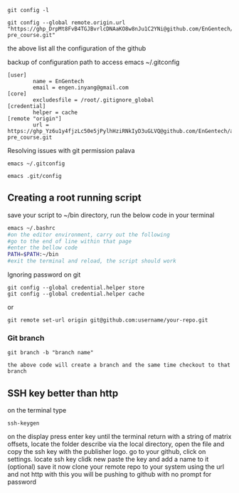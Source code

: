 ```git
git config -l

git config --global remote.origin.url "https://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@github.com/EnGentech/alx-pre_course.git"
```
the above list all the configuration of the github

backup of configuration
path to access emacs ~/.gitconfig
```github
[user]
        name = EnGentech
        email = engen.inyang@gmail.com
[core]
        excludesfile = /root/.gitignore_global
[credential]
        helper = cache
[remote "origin"]
        url = https://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@github.com/EnGentech/alx-pre_course.git
```

Resolving issues with git permission palava
```git
emacs ~/.gitconfig

emacs .git/config
```

## Creating a root running script
save your script to ~/bin directory, run the below code in your terminal
```bash
emacs ~/.bashrc
#on the editor environment, carry out the following
#go to the end of line within that page
#enter the bellow code
PATH=$PATH:~/bin
#exit the terminal and reload, the script should work
```

Ignoring password on git 
```git
git config --global credential.helper store
git config --global credential.helper cache
```
or
```git
git remote set-url origin git@github.com:username/your-repo.git
```

### Git branch
```git
git branch -b "branch name"

the above code will create a branch and the same time checkout to that branch

```

## SSH key better than http
on the terminal type
```git
ssh-keygen
```
on the display press enter key until the terminal return with a string of matrix offsets, locate the folder describe via the local directory, open the file and copy the ssh key with the publisher logo.
go to your github, click on settings.
locate ssh key 
clidk new
paste the key and add a name to it (optional)
save it
now clone your remote repo to your system using the url and not http
with this you will be pushing to github with no prompt for password